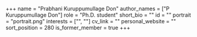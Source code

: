 +++
name = "Prabhani Kuruppumullage Don"
author_names = ["P Kuruppumullage Don"]
role = "Ph.D. student"
short_bio = ""
id = ""
portrait = "portrait.png"
interests = ["", ""]
cv_link = ""
personal_website = ""
sort_position = 280
is_former_member = true
+++

